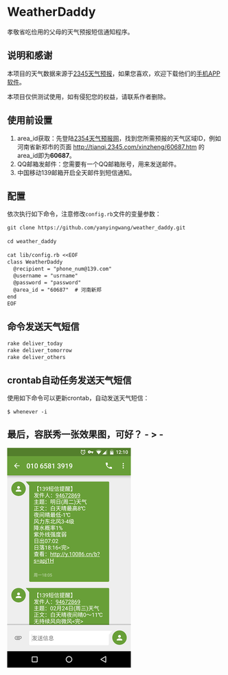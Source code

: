 # WeatherDaddy
孝敬省吃俭用的父母的天气预报短信通知程序。



## 说明和感谢

本项目的天气数据来源于[2345天气预报](http://tianqi.2345.com/)，如果您喜欢，欢迎下载他们的[手机APP软件](http://tianqi.2345.com/tianqiapp/)。

本项目仅供测试使用，如有侵犯您的权益，请联系作者删除。



## 使用前设置

1. area_id获取：先登陆[2354天气预报网](http://tianqi.2345.com/)，找到您所需预报的天气区域ID，例如河南省新郑市的页面 http://tianqi.2345.com/xinzheng/60687.htm 的area_id即为**60687**。
2. QQ邮箱发邮件：您需要有一个QQ邮箱账号，用来发送邮件。
3. 中国移动139邮箱开启全天邮件到短信通知。


## 配置

依次执行如下命令，注意修改`config.rb`文件的变量参数：

```shell
git clone https://github.com/yanyingwang/weather_daddy.git

cd weather_daddy

cat lib/config.rb <<EOF
class WeatherDaddy
  @recipient = "phone_num@139.com"
  @username = "usrname"
  @password = "password"
  @area_id = "60687"  # 河南新郑
end
EOF
```

## 命令发送天气短信
```shell
rake deliver_today
rake deliver_tomorrow
rake deliver_others
```


## crontab自动任务发送天气短信

使用如下命令可以更新crontab，自动发送天气短信：

    $ whenever -i



##  最后，容朕秀一张效果图，可好？ - > -
![list](https://raw.githubusercontent.com/yanyingwang/weather_daddy/master/screenshots/1.png)
